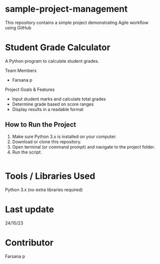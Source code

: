 # sample-project-management
This repository contains a simple project demonstrating Agile workflow using GitHub

# Student Grade Calculator

A Python program to calculate student grades.

Team Members
- Farsana p

 Project Goals & Features
- Input student marks and calculate total grades
- Determine grade based on score ranges
- Display results in a readable format

## How to Run the Project
1. Make sure Python 3.x is installed on your computer.
2. Download or clone this repository.
3. Open terminal (or command prompt) and navigate to the project folder.
4. Run the script:
   ```bash

 # Tools / Libraries Used

Python 3.x (no extra libraries required)

# Last update 
24/10/23

# Contributor

Farsana p
